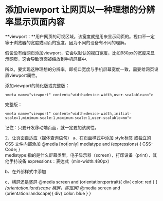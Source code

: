 # 添加viewport  让网页以一种理想的分辨率显示页面内容

**viewport：**用户网页的可视区域。该宽度就是用来显示网页的。视口不一定等于浏览器的宽度或网页的宽度，因为不同的设备有不同的理解。

假设没有给网页添加viewport，它会以默认的视口宽度，比如980px的宽度来显示网页，这会导致页面被缩放到手机屏幕中.

所以，要实现这种理想的分辨率，即视口宽度与手机屏幕宽度一致，需要给网页设置viewport属性。

添加viewport的简化版或完整版：

	<meta name="viewport" content="width=device-width,user-scalable=no">

完整版：

	<meta name="viewport" content="width=device-width,initial-scale=1,minimum-scale:1,maximum-scale:1,user-scalable=no">

记住：只要开发移动端页面，就一定要加该属性。

2、让页面自适应（媒体查询语句）
a、在页面样式中添加
    style标签
    或独立的CSS 文件内部添加
    @media [not|only] mediatype and                     (expressions) {
            CSS-Code;
        }    
    mediatype:指的是什么屏幕类型，电子显示器（screen），打印设备（print），其他手持设备
    expressions：表达式（min-width:480px）

b、在外部样式中添加
    <link href="red.css" rel="" media="screen and (min-width:768px)">

c、横屏还是竖屏
    @media screen and (orientation:portrait){
        div{ color: red }
    }
    /*orientation:landscape  横屏，即宽屏*/
    @media screen and (orientation:landscape){
        div{ color: blue }
    }